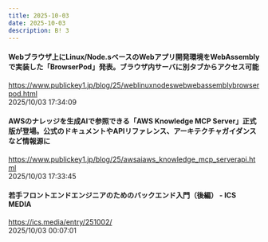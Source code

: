 ```yaml
---
title: 2025-10-03
date: 2025-10-03
description: B! 3
---
```


#### Webブラウザ上にLinux/Node.sベースのWebアプリ開発環境をWebAssemblyで実装した「BrowserPod」発表。ブラウザ内サーバに別タブからアクセス可能
https://www.publickey1.jp/blog/25/weblinuxnodeswebwebassemblybrowserpod.html<br>
2025/10/03 17:34:09<br>


#### AWSのナレッジを生成AIで参照できる「AWS Knowledge MCP Server」正式版が登場。公式のドキュメントやAPIリファレンス、アーキテクチャガイダンスなど情報源に
https://www.publickey1.jp/blog/25/awsaiaws_knowledge_mcp_serverapi.html<br>
2025/10/03 17:33:45<br>


#### 若手フロントエンドエンジニアのためのバックエンド入門（後編） - ICS MEDIA
https://ics.media/entry/251002/<br>
2025/10/03 00:07:01<br>


